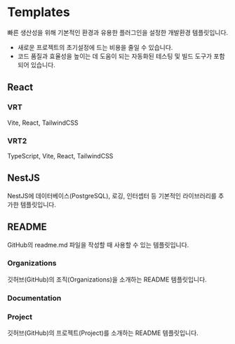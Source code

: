 # Templates

빠른 생산성을 위해 기본적인 환경과 유용한 플러그인을 설정한 개발환경 템플릿입니다.

- 새로운 프로젝트의 초기설정에 드는 비용을 줄일 수 있습니다.
- 코드 품질과 효율성을 높이는 데 도움이 되는 자동화된 테스팅 및 빌드 도구가 포함되어 있습니다.

## React

### VRT

Vite, React, TailwindCSS

### VRT2

TypeScript, Vite, React, TailwindCSS

## NestJS

NestJS에 데이터베이스(PostgreSQL), 로깅, 인터셉터 등 기본적인 라이브러리를 추가한 템플릿입니다.

## README

GitHub의 readme.md 파일을 작성할 때 사용할 수 있는 템플릿입니다.

### Organizations

깃허브(GitHub)의 조직(Organizations)을 소개하는 README 템플릿입니다.

### Documentation

### Project

깃허브(GitHub)의 프로젝트(Project)를 소개하는 README 템플릿입니다.
